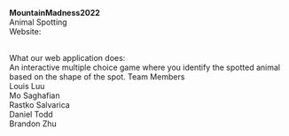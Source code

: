 <strong> MountainMadness2022 </strong><br />
Animal Spotting <br />
Website: <br /> <br />

What our web application does:<br />
An interactive multiple choice game where you identify the spotted animal based on the shape of the spot.
Team Members<br />
Louis Luu<br />
Mo Saghafian<br />
Rastko Salvarica<br />
Daniel Todd<br />
Brandon Zhu<br />
